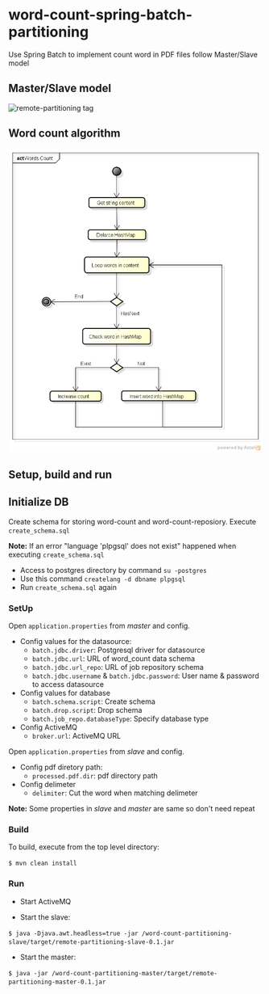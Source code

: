 # word-count-spring-batch-partitioning
Use Spring Batch to implement count word in PDF files follow Master/Slave model
## Master/Slave model
![remote-partitioning tag](http://docs.spring.io/spring-batch/reference/htmlsingle/images/remote-partitioning.png)
## Word count algorithm

![alt tag](WordsCount.png)

## Setup, build and run

## Initialize DB

Create schema for storing word-count and word-count-reposiory. Execute `create_schema.sql`

**Note:** If an error "language 'plpgsql' does not exist" happened when executing `create_schema.sql` 
  + Access to postgres directory by command `su -postgres`
  + Use this command `createlang -d dbname plpgsql`
  + Run `create_schema.sql` again

### SetUp

Open `application.properties` from *master* and config.

+ Config values for the datasource:
  + `batch.jdbc.driver`: Postgresql driver for datasource
  + `batch.jdbc.url`: URL of word_count data schema
  + `batch.jdbc.url_repo`: URL of job repository schema
  + `batch.jdbc.username` & `batch.jdbc.password`: User name & password to access datasource
+ Config values for database
  + `batch.schema.script`: Create schema
  + `batch.drop.script`: Drop schema
  + `batch.job_repo.databaseType`: Specify database type
+ Config ActiveMQ
  + `broker.url`: ActiveMQ URL

Open `application.properties` from *slave* and config.

+ Config pdf diretory path:
  + `processed.pdf.dir`: pdf directory path
+ Config delimeter
  + `delimiter`: Cut the word when matching delimeter

**Note:** Some properties in *slave* and *master* are same so don't need repeat
### Build

To build, execute from the top level directory:

`$ mvn clean install`

### Run

+ Start ActiveMQ

+ Start the slave:

`$ java -Djava.awt.headless=true -jar /word-count-partitioning-slave/target/remote-partitioning-slave-0.1.jar`

+ Start the master:

`$ java -jar /word-count-partitioning-master/target/remote-partitioning-master-0.1.jar`



